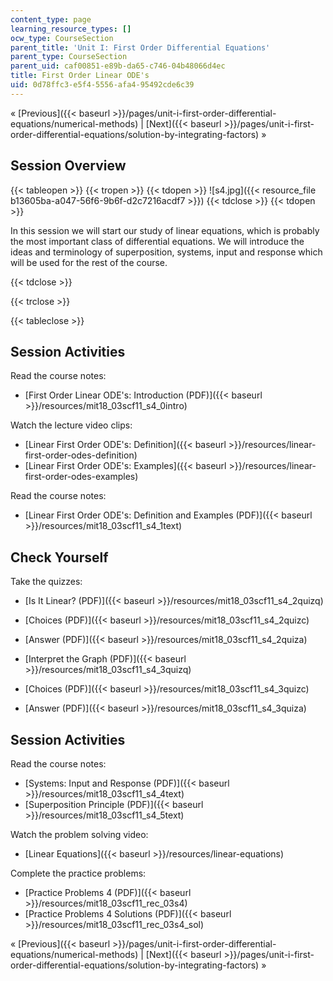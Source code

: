 ```yaml
---
content_type: page
learning_resource_types: []
ocw_type: CourseSection
parent_title: 'Unit I: First Order Differential Equations'
parent_type: CourseSection
parent_uid: caf00851-e89b-da65-c746-04b48066d4ec
title: First Order Linear ODE's
uid: 0d78ffc3-e5f4-5556-afa4-95492cde6c39
---
```


« [Previous]({{< baseurl >}}/pages/unit-i-first-order-differential-equations/numerical-methods) | [Next]({{< baseurl >}}/pages/unit-i-first-order-differential-equations/solution-by-integrating-factors) »

Session Overview
----------------

{{< tableopen >}}
{{< tropen >}}
{{< tdopen >}}
![s4.jpg]({{< resource_file b13605ba-a047-56f6-9b6f-d2c7216acdf7 >}})
{{< tdclose >}}
{{< tdopen >}}


In this session we will start our study of linear equations, which is probably the most important class of differential equations. We will introduce the ideas and terminology of superposition, systems, input and response which will be used for the rest of the course.


{{< tdclose >}}

{{< trclose >}}

{{< tableclose >}}

Session Activities
------------------

Read the course notes:

*   [First Order Linear ODE's: Introduction (PDF)]({{< baseurl >}}/resources/mit18_03scf11_s4_0intro)

Watch the lecture video clips:

*   [Linear First Order ODE's: Definition]({{< baseurl >}}/resources/linear-first-order-odes-definition)
*   [Linear First Order ODE's: Examples]({{< baseurl >}}/resources/linear-first-order-odes-examples)

Read the course notes:

*   [Linear First Order ODE's: Definition and Examples (PDF)]({{< baseurl >}}/resources/mit18_03scf11_s4_1text)

Check Yourself
--------------

Take the quizzes:

*   [Is It Linear? (PDF)]({{< baseurl >}}/resources/mit18_03scf11_s4_2quizq)
*   [Choices (PDF)]({{< baseurl >}}/resources/mit18_03scf11_s4_2quizc)
*   [Answer (PDF)]({{< baseurl >}}/resources/mit18_03scf11_s4_2quiza)
  
*   [Interpret the Graph (PDF)]({{< baseurl >}}/resources/mit18_03scf11_s4_3quizq)
*   [Choices (PDF)]({{< baseurl >}}/resources/mit18_03scf11_s4_3quizc)
*   [Answer (PDF)]({{< baseurl >}}/resources/mit18_03scf11_s4_3quiza)

Session Activities
------------------

Read the course notes:

*   [Systems: Input and Response (PDF)]({{< baseurl >}}/resources/mit18_03scf11_s4_4text)
*   [Superposition Principle (PDF)]({{< baseurl >}}/resources/mit18_03scf11_s4_5text)

Watch the problem solving video:

*   [Linear Equations]({{< baseurl >}}/resources/linear-equations)

Complete the practice problems:

*   [Practice Problems 4 (PDF)]({{< baseurl >}}/resources/mit18_03scf11_rec_03s4)
*   [Practice Problems 4 Solutions (PDF)]({{< baseurl >}}/resources/mit18_03scf11_rec_03s4_sol)

« [Previous]({{< baseurl >}}/pages/unit-i-first-order-differential-equations/numerical-methods) | [Next]({{< baseurl >}}/pages/unit-i-first-order-differential-equations/solution-by-integrating-factors) »